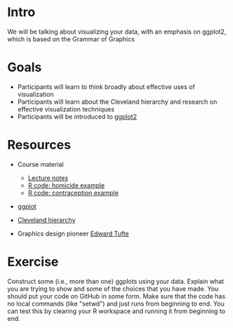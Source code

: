 Intro
=====

We will be talking about visualizing your data, with an emphasis on
ggplot2, which is based on the Grammar of Graphics

Goals
=====

-   Participants will learn to think broadly about effective uses of visualization
-   Participants will learn about the Cleveland hierarchy and research on effective visualization techniques
-   Participants will be introduced to [ggplot2](http://ggplot2.org)

Resources
=========

-   Course material
    -   [ Lecture notes](Visualization_Lecture_notes.html)
    -   [ R code: homicide example](Homicide_pix.html)
    -   [ R code: contraception
        example](Visualization_Contraception.html)


-   [ggplot](http://ggplot2.org)
-   [Cleveland hierarchy](http://sfew.websitetoolbox.com/post/clevelands-graphical-features-hierarchy-4598555)
-   Graphics design pioneer [Edward Tufte](https://www.edwardtufte.com/tufte/)

Exercise
========

Construct some (i.e., more than one) ggplots using your data. Explain
what you are trying to show and some of the choices that you have made.
You should put your code on GitHub in some form. Make sure that the
code has no local commands (like "setwd") and just runs from beginning
to end. You can test this by clearing your R workspace and running it
from beginning to end.
